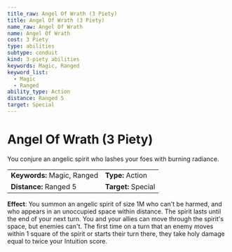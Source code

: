 ```yaml
---
title_raw: Angel Of Wrath (3 Piety)
title: Angel Of Wrath (3 Piety)
name_raw: Angel Of Wrath
name: Angel Of Wrath
cost: 3 Piety
type: abilities
subtype: conduit
kind: 3-piety abilities
keywords: Magic, Ranged
keyword_list:
  - Magic
  - Ranged
ability_type: Action
distance: Ranged 5
target: Special
---
```


# Angel Of Wrath (3 Piety)

You conjure an angelic spirit who lashes your foes with burning radiance.

<!-- @nosort -->

|                             |                     |
| :-------------------------- | :------------------ |
| **Keywords:** Magic, Ranged | **Type:** Action    |
| **Distance:** Ranged 5      | **Target:** Special |

**Effect**: You summon an angelic spirit of size 1M who can't be harmed, and who appears in an unoccupied space within distance. The spirit lasts until the end of your next turn. You and your allies can move through the spirit's space, but enemies can't. The first time on a turn that an enemy moves within 1 square of the spirit or starts their turn there, they take holy damage equal to twice your Intuition score.
